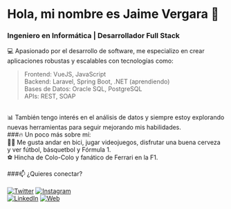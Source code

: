 # Hola, mi nombre es Jaime Vergara 👋
### Ingeniero en Informática | Desarrollador Full Stack

💻 Apasionado por el desarrollo de software, me especializo en crear aplicaciones robustas y escalables con tecnologías como:
</br>
> Frontend: VueJS, JavaScript</br>
> Backend: Laravel, Spring Boot, .NET (aprendiendo)</br>
> Bases de Datos: Oracle SQL, PostgreSQL</br>
> APIs: REST, SOAP
</br>
📊 También tengo interés en el análisis de datos y siempre estoy explorando nuevas herramientas para seguir mejorando mis habilidades.
</br>
###🔥 Un poco más sobre mí:
</br>
🚴‍♂️ Me gusta andar en bici, jugar videojuegos, disfrutar una buena cerveza y ver fútbol, básquetbol y Fórmula 1.
</br>
⚽ Hincha de Colo-Colo y fanático de Ferrari en la F1.

###📫 ¿Quieres conectar?
</br>
</br>
[![Twitter](https://img.shields.io/badge/Twitter-@j41m3vergara-1DA1F2?style=for-the-badge&logo=twitter&logoColor=white&labelColor=101010)](https://x.com/j41m3vergara)
[![Instagram](https://img.shields.io/badge/Instagram-@j41m3vergara-E4405F?style=for-the-badge&logo=instagram&logoColor=white&labelColor=101010)](https://www.instagram.com/j41m3vergara/)
</br>
[![LinkedIn](https://img.shields.io/badge/LinkedIn-Jaime%20Vergara-0077B5?style=for-the-badge&logo=linkedin&logoColor=white&labelColor=101010)](https://www.linkedin.com/in/jaimevergarap)
[![Web](https://img.shields.io/badge/Web-JaimeVergara.cl-14a1f0?style=for-the-badge&logo=dev.to&logoColor=white&labelColor=101010)](https://jaimevergara.github.io/mi-web)

